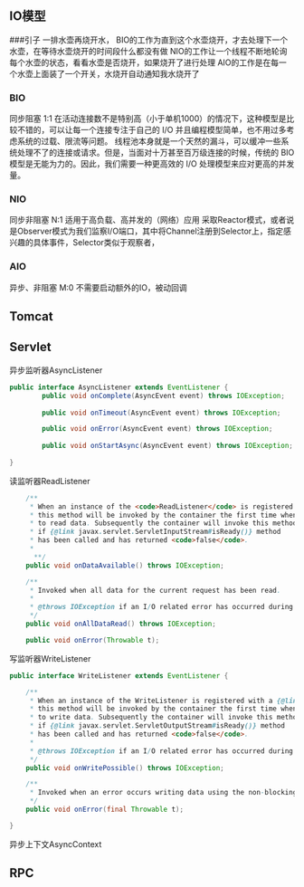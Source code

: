 ## IO模型

###引子
一排水壶再烧开水，
BIO的工作为直到这个水壶烧开，才去处理下一个水壶，在等待水壶烧开的时间段什么都没有做
NIO的工作让一个线程不断地轮询每个水壶的状态，看看水壶是否烧开，如果烧开了进行处理
AIO的工作是在每一个水壶上面装了一个开关，水烧开自动通知我水烧开了


### BIO

同步阻塞 1:1
在活动连接数不是特别高（小于单机1000）的情况下，这种模型是比较不错的，可以让每一个连接专注于自己的 I/O 并且编程模型简单，也不用过多考虑系统的过载、限流等问题。
线程池本身就是一个天然的漏斗，可以缓冲一些系统处理不了的连接或请求。但是，当面对十万甚至百万级连接的时候，传统的 BIO 模型是无能为力的。因此，我们需要一种更高效的 I/O 处理模型来应对更高的并发量。

### NIO
同步非阻塞 N:1
适用于高负载、高并发的（网络）应用
采取Reactor模式，或者说是Observer模式为我们监察I/O端口，其中将Channel注册到Selector上，指定感兴趣的具体事件，Selector类似于观察者，


### AIO
异步、非阻塞 M:0
不需要启动额外的IO，被动回调


## Tomcat 


## Servlet

异步监听器AsyncListener
```java
public interface AsyncListener extends EventListener {
        public void onComplete(AsyncEvent event) throws IOException;
        
        public void onTimeout(AsyncEvent event) throws IOException;

        public void onError(AsyncEvent event) throws IOException;
        
        public void onStartAsync(AsyncEvent event) throws IOException;     
        
}

```

读监听器ReadListener
```java
    /**
     * When an instance of the <code>ReadListener</code> is registered with a {@link ServletInputStream},
     * this method will be invoked by the container the first time when it is possible
     * to read data. Subsequently the container will invoke this method if and only
     * if {@link javax.servlet.ServletInputStream#isReady()} method
     * has been called and has returned <code>false</code>.
     *
      **/
    public void onDataAvailable() throws IOException;

    /**
     * Invoked when all data for the current request has been read.
     *
     * @throws IOException if an I/O related error has occurred during processing
     */    
    public void onAllDataRead() throws IOException;

    public void onError(Throwable t);

```
写监听器WriteListener
```java
public interface WriteListener extends EventListener {

    /**
     * When an instance of the WriteListener is registered with a {@link ServletOutputStream},
     * this method will be invoked by the container the first time when it is possible
     * to write data. Subsequently the container will invoke this method if and only
     * if {@link javax.servlet.ServletOutputStream#isReady()} method
     * has been called and has returned <code>false</code>.
     *
     * @throws IOException if an I/O related error has occurred during processing
     */
    public void onWritePossible() throws IOException;

    /**
     * Invoked when an error occurs writing data using the non-blocking APIs.
     */
    public void onError(final Throwable t);

}
```

异步上下文AsyncContext 

## RPC